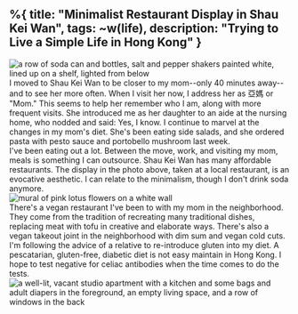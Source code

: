 %{
  title: "Minimalist Restaurant Display in Shau Kei Wan",
  tags: ~w(life),
  description: "Trying to Live a Simple Life in Hong Kong"
}
---
![a row of soda can and bottles, salt and pepper shakers painted white, lined up on a shelf, lighted from below](/images/minimalist-restaurant.jpg)
<br>
I moved to Shau Kei Wan to be closer to my mom--only 40 minutes away--and to see her more often.  When I visit her now, I address her as 亞媽 or "Mom."  This seems to help her remember who I am, along with more frequent visits.  She introduced me as her daughter to an aide at the nursing home, who nodded and said: Yes, I know.  I continue to marvel at the changes in my mom's diet.  She's been eating side salads, and she ordered pasta with pesto sauce and portobello mushroom last week.
<br>
I've been eating out a lot.  Between the move, work, and visiting my mom, meals is something I can outsource.  Shau Kei Wan has many affordable restaurants.  The display in the photo above, taken at a local restaurant, is an evocative aesthetic.  I can relate to the minimalism, though I don't drink soda anymore.
<br>
![mural of pink lotus flowers on a white wall](/images/lotus-mural.jpg)
<br>
There's a vegan restaurant I've been to with my mom in the neighborhood.  They come from the tradition of recreating many traditional dishes, replacing meat with tofu in creative and elaborate ways.  There's also a vegan takeout joint in the neighborhood with dim sum and vegan cold cuts.
<br>
I'm following the advice of a relative to re-introduce gluten into my diet.  A pescatarian, gluten-free, diabetic diet is not easy maintain in Hong Kong.  I hope to test negative for celiac antibodies when the time comes to do the tests.
<br>
![a well-lit, vacant studio apartment with a kitchen and some bags and adult diapers in the foreground, an empty living space, and a row of windows in the back](/images/apartment.jpg)
<br>

